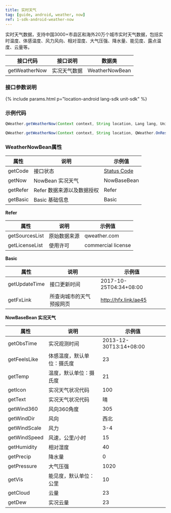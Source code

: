 ```yaml
---
title: 实时天气
tag: [guide, android, weather, now]
ref: 1-sdk-android-weather-now
---
```


实时天气数据，支持中国3000+市县区和海外20万个城市实时天气数据，包括实时温度、体感温度、风力风向、相对湿度、大气压强、降水量、能见度、露点温度、云量等。

| 接口代码| 接口说明           | 数据类         |
| ------------ | ------------- | -------------- |
| getWeatherNow| 实况天气数据  | WeatherNowBean |

### 接口参数说明

{% include params.html p="location-android lang-sdk unit-sdk" %}

### 示例代码

```java
QWeather.getWeatherNow(Context context, String location, Lang lang, Unit unit,QWeather.OnResultWeatherNowListener listener) ;

QWeather.getWeatherNow(Context context, String location, QWeather.OnResultWeatherNowListener listener);
```

### WeatherNowBean属性

| 属性     | 说明                       | 示例值      |
| -------- | -------------------------- | ----------- |
| getCode  | 接口状态                   | [Status Code](/docs/resource/status-code/)  |
| getNow   | NowBean 实况天气           | NowBaseBean |
| getRefer | Refer 数据来源以及数据授权 | Refer       |
| getBasic | Basic 基础信息             | Basic       |

**Refer**

| 属性           | 说明         | 示例值             |
| -------------- | ------------ | ------------------ |
| getSourcesList | 原始数据来源 | qweather.com      |
| getLicenseList | 使用许可     | commercial license |

**Basic**

| 属性          | 说明                     | 示例值               |
| ------------- | ------------------------ | -------------------- |
| getUpdateTime | 接口更新时间             | 2017-10-25T04:34+08:00     |
| getFxLink     | 所查询城市的天气预报网页 | http://hfx.link/ae45 |

**NowBaseBean 实况天气**

| 属性         | 说明                       | 示例值           |
| ------------ | -------------------------- | ---------------- |
| getObsTime   | 实况观测时间               | 2013-12-30T13:14+08:00 |
| getFeelsLike | 体感温度，默认单位：摄氏度 | 23               |
| getTemp      | 温度，默认单位：摄氏度     | 21               |
| getIcon      | 实况天气状况代码           | 100              |
| getText      | 实况天气状况代码           | 晴               |
| getWind360   | 风向360角度                | 305              |
| getWindDir   | 风向                       | 西北             |
| getWindScale | 风力                       | 3-4              |
| getWindSpeed | 风速，公里/小时            | 15               |
| getHumidity  | 相对湿度                   | 40               |
| getPrecip    | 降水量                     | 0                |
| getPressure  | 大气压强                   | 1020             |
| getVis       | 能见度，默认单位：公里     | 10               |
| getCloud     | 云量                       | 23               |
| getDew       | 实况云量                   | 23               |

